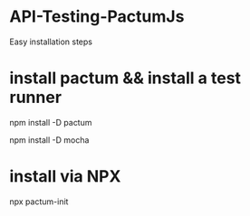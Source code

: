 # API-Testing-PactumJs

Easy installation steps 

# install pactum && install a test runner
npm install -D pactum

npm install -D mocha


# install via NPX 

npx pactum-init
